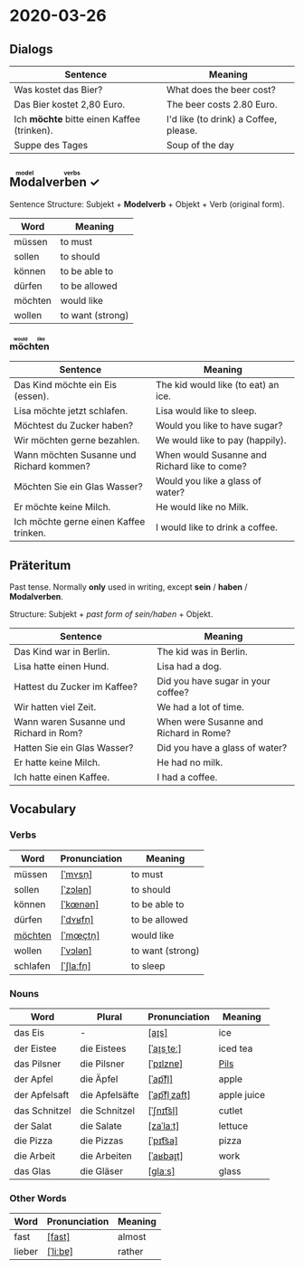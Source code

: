 # 2020-03-26

## Dialogs

| Sentence                                     | Meaning                               |
| -------------------------------------------- | ------------------------------------- |
| Was kostet das Bier?                         | What does the beer cost?              |
| Das Bier kostet 2,80 Euro.                   | The beer costs 2.80 Euro.             |
| Ich **möchte** bitte einen Kaffee (trinken). | I'd like (to drink) a Coffee, please. |
| Suppe des Tages                              | Soup of the day                       |

## <ruby>Modalverben<rt>model verbs</rt></ruby> ✓

Sentence Structure: Subjekt + **Modelverb** + Objekt + Verb (original form).

| Word    | Meaning          |
| ------- | ---------------- |
| müssen  | to must          |
| sollen  | to should        |
| können  | to be able to    |
| dürfen  | to be allowed    |
| möchten | would like       |
| wollen  | to want (strong) |

### <ruby>möchten<rt>would like</rt></ruby>

| Sentence                                 | Meaning                                      |
| ---------------------------------------- | -------------------------------------------- |
| Das Kind möchte ein Eis (essen).         | The kid would like (to eat) an ice.          |
| Lisa möchte jetzt schlafen.              | Lisa would like to sleep.                    |
| Möchtest du Zucker haben?                | Would you like to have sugar?                |
| Wir möchten gerne bezahlen.              | We would like to pay (happily).              |
| Wann möchten Susanne und Richard kommen? | When would Susanne and Richard like to come? |
| Möchten Sie ein Glas Wasser?             | Would you like a glass of water?             |
| Er möchte keine Milch.                   | He would like no Milk.                       |
| Ich möchte gerne einen Kaffee trinken.   | I would like to drink a coffee.              |

## Präteritum

Past tense. Normally **only** used in writing, except **sein** / **haben** / **Modalverben**.

Structure: Subjekt + *past form of sein/haben* + Objekt.

| Sentence                               | Meaning                                |
| -------------------------------------- | -------------------------------------- |
| Das Kind war in Berlin.                | The kid was in Berlin.                 |
| Lisa hatte einen Hund.                 | Lisa had a dog.                        |
| Hattest du Zucker im Kaffee?           | Did you have sugar in your coffee?     |
| Wir hatten viel Zeit.                  | We had a lot of time.                  |
| Wann waren Susanne und Richard in Rom? | When were Susanne and Richard in Rome? |
| Hatten Sie ein Glas Wasser?            | Did you have a glass of water?         |
| Er hatte keine Milch.                  | He had no milk.                        |
| Ich hatte einen Kaffee.                | I had a coffee.                        |

## Vocabulary

### Verbs

| Word                                      | Pronunciation                                                | Meaning          |
| ----------------------------------------- | ------------------------------------------------------------ | ---------------- |
| müssen                                    | [[ˈmʏsn̩]](https://cdn.duden.de/_media_/audio/ID4116456_191028110.mp3) | to must          |
| sollen                                    | [[ˈzɔlən]](https://cdn.duden.de/_media_/audio/ID4109142_90888027.mp3) | to should        |
| können                                    | [[ˈkœnən]](https://cdn.duden.de/_media_/audio/ID4110557_413239257.mp3) | to be able to    |
| dürfen                                    | [[ˈdʏʁfn̩]](https://cdn.duden.de/_media_/audio/ID4110282_85524536.mp3) | to be allowed    |
| [möchten](../Vocabulary/Verbs/möchten.md) | [[ˈmœçtn̩]](https://upload.wikimedia.org/wikipedia/commons/1/12/LL-Q188_%28deu%29-Sebastian_Wallroth-m%C3%B6chten.wav) | would like       |
| wollen                                    | [[ˈvɔlən]](https://cdn.duden.de/_media_/audio/ID4119015_353368863.mp3) | to want (strong) |
| schlafen                                  | [[ˈʃlaːfn̩]](https://cdn.duden.de/_media_/audio/ID4111541_109426517.mp3) | to sleep         |

### Nouns

| Word          | Plural         | Pronunciation                                                                    | Meaning                                       |
| ------------- | -------------- | -------------------------------------------------------------------------------- | --------------------------------------------- |
| das Eis       | -              | [[aɪ̯s]](https://cdn.duden.de/_media_/audio/ID4126443_103978539.mp3)             | ice                                           |
| der Eistee    | die Eistees    | [[ˈaɪ̯sˌteː]](https://upload.wikimedia.org/wikipedia/commons/a/ab/De-Eistee.ogg) | iced tea                                      |
| das Pilsner   | die Pilsner    | [[ˈpɪlznɐ]](https://upload.wikimedia.org/wikipedia/commons/7/74/De-Pilsner.ogg)  | [Pils](https://en.wikipedia.org/wiki/Pilsner) |
| der Apfel     | die Äpfel      | [[ˈap͡fl̩]](https://cdn.duden.de/_media_/audio/ID4107696_323139861.mp3)          | apple                                         |
| der Apfelsaft | die Apfelsäfte | [[ˈap͡fl̩ˌzaft]](https://cdn.duden.de/_media_/audio/ID4131578_532021006.mp3)     | apple juice                                   |
| das Schnitzel | die Schnitzel  | [[ˈʃnɪt͡sl̩]](https://cdn.duden.de/_media_/audio/ID4111046_154532871.mp3)        | cutlet                                        |
| der Salat     | die Salate     | [[zaˈlaːt]](https://cdn.duden.de/_media_/audio/ID4111133_58338424.mp3)           | lettuce                                       |
| die Pizza     | die Pizzas     | [[ˈpɪt͡sa]](https://cdn.duden.de/_media_/audio/ID4116750_500795269.mp3)          | pizza                                         |
| die Arbeit    | die Arbeiten   | [[ˈaʁbaɪ̯t]](https://cdn.duden.de/_media_/audio/ID4113428_38743895.mp3)          | work                                          |
| das Glas      | die Gläser     | [[ɡlaːs]](https://cdn.duden.de/_media_/audio/ID4106978_189665862.mp3)            | glass                                         |

### Other Words

| Word   | Pronunciation                                                         | Meaning |
| ------ | --------------------------------------------------------------------- | ------- |
| fast   | [[fast]](https://cdn.duden.de/_media_/audio/ID4117324_255002658.mp3)  | almost  |
| lieber | [[ˈliːbɐ]](https://cdn.duden.de/_media_/audio/ID4295538_51676041.mp3) | rather  |

<link rel="stylesheet" href="../styles.css">
